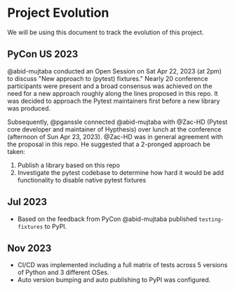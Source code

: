 # Project Evolution

We will be using this document to track the evolution of this project.

## PyCon US 2023

@abid-mujtaba conducted an Open Session on Sat Apr 22, 2023 (at 2pm) to discuss
"New approach to (pytest) fixtures."
Nearly 20 conference participants were present and
a broad consensus was achieved on the need for a new approach roughly along the lines proposed in this repo.
It was decided to approach the Pytest maintainers first before a new library was produced.

Subsequently, @pganssle connected @abid-mujtaba with @Zac-HD (Pytest core developer and
maintainer of Hypthesis) over lunch at the conference (afternoon of Sun Apr 23, 2023).
@Zac-HD was in general agreement with the proposal in this repo.
He suggested that a 2-pronged approach be taken:

1. Publish a library based on this repo
2. Investigate the pytest codebase to determine how hard it would be add functionality to disable native pytest fixtures

## Jul 2023

- Based on the feedback from PyCon @abid-mujtaba published `testing-fixtures` to PyPI.

## Nov 2023

- CI/CD was implemented including a full matrix of tests across 5 versions of Python and
  3 different OSes.
- Auto version bumping and auto publishing to PyPI was configured.
